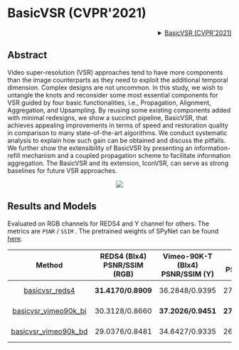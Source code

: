 # BasicVSR (CVPR'2021)

<!-- [ALGORITHM] -->

<details>
<summary align="right"><a href="https://arxiv.org/abs/2012.02181">BasicVSR (CVPR'2021)</a></summary>

```bibtex
@InProceedings{chan2021basicvsr,
  author = {Chan, Kelvin CK and Wang, Xintao and Yu, Ke and Dong, Chao and Loy, Chen Change},
  title = {BasicVSR: The Search for Essential Components in Video Super-Resolution and Beyond},
  booktitle = {Proceedings of the IEEE conference on computer vision and pattern recognition},
  year = {2021}
}
```

</details>

## Abstract
Video super-resolution (VSR) approaches tend to have more components than the image counterparts as they need to exploit the additional temporal dimension. Complex designs are not uncommon. In this study, we wish to untangle the knots and reconsider some most essential components for VSR guided by four basic functionalities, i.e., Propagation, Alignment, Aggregation, and Upsampling. By reusing some existing components added with minimal redesigns, we show a succinct pipeline, BasicVSR, that achieves appealing improvements in terms of speed and restoration quality in comparison to many state-of-the-art algorithms. We conduct systematic analysis to explain how such gain can be obtained and discuss the pitfalls. We further show the extensibility of BasicVSR by presenting an information-refill mechanism and a coupled propagation scheme to facilitate information aggregation. The BasicVSR and its extension, IconVSR, can serve as strong baselines for future VSR approaches.

<p align="center">
  <img src="https://user-images.githubusercontent.com/7676947/144011085-fdded077-24de-468b-826e-5f82716219a5.png" />
</p>

## Results and Models
Evaluated on RGB channels for REDS4 and Y channel for others. The metrics are `PSNR` / `SSIM` .
The pretrained weights of SPyNet can be found [here](https://download.openmmlab.com/mmediting/restorers/basicvsr/spynet_20210409-c6c1bd09.pth).

|                                                             Method                                                             | REDS4 (BIx4)<br>PSNR/SSIM (RGB) | Vimeo-90K-T (BIx4)<br>PSNR/SSIM (Y) | Vid4 (BIx4)<br>PSNR/SSIM (Y) | UDM10 (BDx4)<br>PSNR/SSIM (Y) | Vimeo-90K-T (BDx4)<br>PSNR/SSIM (Y) | Vid4 (BDx4)<br>PSNR/SSIM (Y) |                                                                                                               Download                                                                                                              |
| :----------------------------------------------------------------------------------------------------------------------------: | :-----------------------------: | :---------------------------------: | :--------------------------: | :---------------------------: | :---------------------------------: | :--------------------------: | :---------------------------------------------------------------------------------------------------------------------------------------------------------------------------------------------------------------------------------: |
|        [basicvsr_reds4](https://github.com/open-mmlab/mmediting/blob/master/configs/restorers/basicvsr/basicvsr_reds4.py)      |        **31.4170/0.8909**       |            36.2848/0.9395           |        27.2694/0.8318        |         33.4478/0.9306        |            34.4700/0.9286           |        24.4541/0.7455        |       [model](https://download.openmmlab.com/mmediting/restorers/basicvsr/basicvsr_reds4_20120409-0e599677.pth) \| [log](https://download.openmmlab.com/mmediting/restorers/basicvsr/basicvsr_reds4_20210409_092646.log.json)       |
| [basicvsr_vimeo90k_bi](https://github.com/open-mmlab/mmediting/blob/master/configs/restorers/basicvsr/basicvsr_vimeo90k_bi.py) |          30.3128/0.8660         |          **37.2026/0.9451**         |      **27.2755/0.8248**      |         34.5554/0.9434        |            34.8097/0.9316           |        25.0517/0.7636        | [model](https://download.openmmlab.com/mmediting/restorers/basicvsr/basicvsr_vimeo90k_bi_20210409-d2d8f760.pth) \| [log](https://download.openmmlab.com/mmediting/restorers/basicvsr/basicvsr_vimeo90k_bi_20210409_132702.log.json) |
| [basicvsr_vimeo90k_bd](https://github.com/open-mmlab/mmediting/blob/master/configs/restorers/basicvsr/basicvsr_vimeo90k_bd.py) |          29.0376/0.8481         |            34.6427/0.9335           |        26.2708/0.8022        |       **39.9953/0.9695**      |          **37.5501/0.9499**         |      **27.9791/0.8556**      | [model](https://download.openmmlab.com/mmediting/restorers/basicvsr/basicvsr_vimeo90k_bd_20210409-0154dd64.pth) \| [log](https://download.openmmlab.com/mmediting/restorers/basicvsr/basicvsr_vimeo90k_bd_20210409_132740.log.json) |
